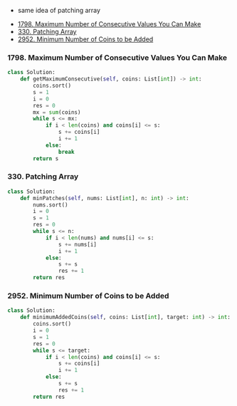 - same idea of patching array

* [1798. Maximum Number of Consecutive Values You Can Make](#1798-maximum-number-of-consecutive-values-you-can-make)
* [330. Patching Array](#330-patching-array)
* [2952. Minimum Number of Coins to be Added](#2952-minimum-number-of-coins-to-be-added)

### 1798. Maximum Number of Consecutive Values You Can Make

```python 
class Solution:
    def getMaximumConsecutive(self, coins: List[int]) -> int:
        coins.sort()
        s = 1
        i = 0
        res = 0
        mx = sum(coins)
        while s <= mx:
            if i < len(coins) and coins[i] <= s:
                s += coins[i]
                i += 1
            else:
                break 
        return s 
```

### 330. Patching Array

```python 
class Solution:
    def minPatches(self, nums: List[int], n: int) -> int:
        nums.sort()
        i = 0
        s = 1
        res = 0
        while s <= n:
            if i < len(nums) and nums[i] <= s:
                s += nums[i]
                i += 1
            else:
                s += s 
                res += 1
        return res
```

### 2952. Minimum Number of Coins to be Added

```python 
class Solution:
    def minimumAddedCoins(self, coins: List[int], target: int) -> int:
        coins.sort()
        i = 0
        s = 1
        res = 0
        while s <= target:
            if i < len(coins) and coins[i] <= s:
                s += coins[i]
                i += 1
            else:
                s += s 
                res += 1
        return res 
```